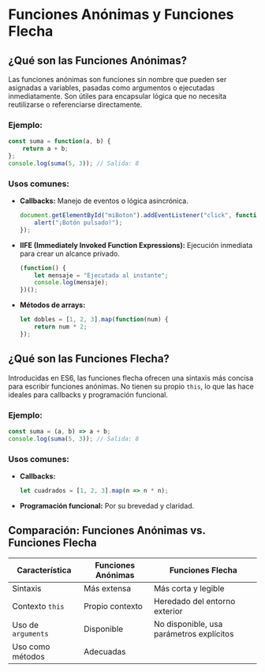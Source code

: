 # Funciones Anónimas y Funciones Flecha

## ¿Qué son las Funciones Anónimas?

Las funciones anónimas son funciones sin nombre que pueden ser asignadas a variables, pasadas como argumentos o ejecutadas inmediatamente. Son útiles para encapsular lógica que no necesita reutilizarse o referenciarse directamente.

### Ejemplo:

```javascript
const suma = function(a, b) {
    return a + b;
};
console.log(suma(5, 3)); // Salida: 8
```

### Usos comunes:

- **Callbacks:** Manejo de eventos o lógica asincrónica.

    ```javascript
    document.getElementById("miBoton").addEventListener("click", function() {
        alert("¡Botón pulsado!");
    });
    ```

- **IIFE (Immediately Invoked Function Expressions):** Ejecución inmediata para crear un alcance privado.

    ```javascript
    (function() {
        let mensaje = "Ejecutada al instante";
        console.log(mensaje);
    })();
    ```

- **Métodos de arrays:**

    ```javascript
    let dobles = [1, 2, 3].map(function(num) {
        return num * 2;
    });
    ```

## ¿Qué son las Funciones Flecha?

Introducidas en ES6, las funciones flecha ofrecen una sintaxis más concisa para escribir funciones anónimas. No tienen su propio `this`, lo que las hace ideales para callbacks y programación funcional.

### Ejemplo:

```javascript
const suma = (a, b) => a + b;
console.log(suma(5, 3)); // Salida: 8
```

### Usos comunes:

- **Callbacks:**

    ```javascript
    let cuadrados = [1, 2, 3].map(n => n * n);
    ```

- **Programación funcional:** Por su brevedad y claridad.

## Comparación: Funciones Anónimas vs. Funciones Flecha

| Característica          | Funciones Anónimas | Funciones Flecha          |
|-------------------------|--------------------|---------------------------|
| Sintaxis                | Más extensa        | Más corta y legible       |
| Contexto `this`         | Propio contexto    | Heredado del entorno exterior |
| Uso de `arguments`      | Disponible         | No disponible, usa parámetros explícitos |
| Uso como métodos        | Adecuadas         
